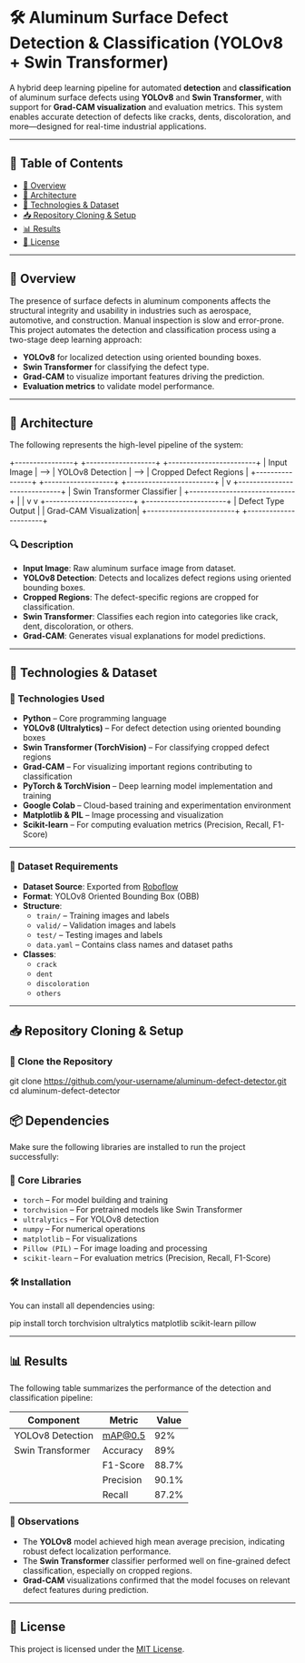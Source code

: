 # 🛠️ Aluminum Surface Defect Detection & Classification (YOLOv8 + Swin Transformer)

A hybrid deep learning pipeline for automated **detection** and **classification** of aluminum surface defects using **YOLOv8** and **Swin Transformer**, with support for **Grad-CAM visualization** and evaluation metrics. This system enables accurate detection of defects like cracks, dents, discoloration, and more—designed for real-time industrial applications.

---

## 📑 Table of Contents

- [📌 Overview](#-overview)
- [🧠 Architecture](#-architecture)
- [🧰 Technologies & Dataset](#-technologies--dataset)
- [📥 Repository Cloning & Setup](#-repository-cloning--setup)
- [📊 Results](#-results)
- [📜 License](#-license)

---

## 📌 Overview

The presence of surface defects in aluminum components affects the structural integrity and usability in industries such as aerospace, automotive, and construction. Manual inspection is slow and error-prone. This project automates the detection and classification process using a two-stage deep learning approach:

- **YOLOv8** for localized detection using oriented bounding boxes.
- **Swin Transformer** for classifying the defect type.
- **Grad-CAM** to visualize important features driving the prediction.
- **Evaluation metrics** to validate model performance.

---

## 🧠 Architecture

The following represents the high-level pipeline of the system:

+----------------+ +-------------------+ +------------------------+
| Input Image | --> | YOLOv8 Detection | --> | Cropped Defect Regions |
+----------------+ +-------------------+ +------------------------+
|
v
+-----------------------------+
| Swin Transformer Classifier |
+-----------------------------+
| |
v v
+------------------------+ +----------------------+
| Defect Type Output | | Grad-CAM Visualization|
+------------------------+ +----------------------+

### 🔍 Description

- **Input Image**: Raw aluminum surface image from dataset.
- **YOLOv8 Detection**: Detects and localizes defect regions using oriented bounding boxes.
- **Cropped Regions**: The defect-specific regions are cropped for classification.
- **Swin Transformer**: Classifies each region into categories like crack, dent, discoloration, or others.
- **Grad-CAM**: Generates visual explanations for model predictions.

---

## 🧰 Technologies & Dataset

### 🔧 Technologies Used

- **Python** – Core programming language
- **YOLOv8 (Ultralytics)** – For defect detection using oriented bounding boxes
- **Swin Transformer (TorchVision)** – For classifying cropped defect regions
- **Grad-CAM** – For visualizing important regions contributing to classification
- **PyTorch & TorchVision** – Deep learning model implementation and training
- **Google Colab** – Cloud-based training and experimentation environment
- **Matplotlib & PIL** – Image processing and visualization
- **Scikit-learn** – For computing evaluation metrics (Precision, Recall, F1-Score)

---

### 📁 Dataset Requirements

- **Dataset Source**: Exported from [Roboflow](https://roboflow.com/)
- **Format**: YOLOv8 Oriented Bounding Box (OBB)
- **Structure**:
  - `train/` – Training images and labels
  - `valid/` – Validation images and labels
  - `test/` – Testing images and labels
  - `data.yaml` – Contains class names and dataset paths
- **Classes**:
  - `crack`
  - `dent`
  - `discoloration`
  - `others`

---

## 📥 Repository Cloning & Setup

### 🔧 Clone the Repository

git clone https://github.com/your-username/aluminum-defect-detector.git
cd aluminum-defect-detector

## 📦 Dependencies

Make sure the following libraries are installed to run the project successfully:

### 🧪 Core Libraries

- `torch` – For model building and training
- `torchvision` – For pretrained models like Swin Transformer
- `ultralytics` – For YOLOv8 detection
- `numpy` – For numerical operations
- `matplotlib` – For visualizations
- `Pillow (PIL)` – For image loading and processing
- `scikit-learn` – For evaluation metrics (Precision, Recall, F1-Score)

### 🛠️ Installation

You can install all dependencies using:

pip install torch torchvision ultralytics matplotlib scikit-learn pillow

---

## 📊 Results

The following table summarizes the performance of the detection and classification pipeline:

| Component         | Metric     | Value  |
|------------------|------------|--------|
| YOLOv8 Detection | mAP@0.5    | 92%    |
| Swin Transformer | Accuracy   | 89%    |
|                  | F1-Score   | 88.7%  |
|                  | Precision  | 90.1%  |
|                  | Recall     | 87.2%  |

### 📌 Observations

- The **YOLOv8** model achieved high mean average precision, indicating robust defect localization performance.
- The **Swin Transformer** classifier performed well on fine-grained defect classification, especially on cropped regions.
- **Grad-CAM** visualizations confirmed that the model focuses on relevant defect features during prediction.

---

## 📄 License

This project is licensed under the [MIT License](https://opensource.org/licenses/MIT).

